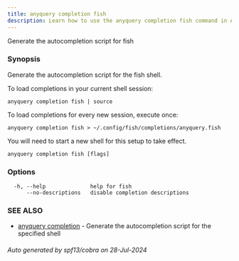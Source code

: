 ```yaml
---
title: anyquery completion fish
description: Learn how to use the anyquery completion fish command in AnyQuery.
---
```


Generate the autocompletion script for fish

### Synopsis

Generate the autocompletion script for the fish shell.

To load completions in your current shell session:

	anyquery completion fish | source

To load completions for every new session, execute once:

	anyquery completion fish > ~/.config/fish/completions/anyquery.fish

You will need to start a new shell for this setup to take effect.


```
anyquery completion fish [flags]
```

### Options

```
  -h, --help              help for fish
      --no-descriptions   disable completion descriptions
```

### SEE ALSO

* [anyquery completion](anyquery_completion.md)	 - Generate the autocompletion script for the specified shell

###### Auto generated by spf13/cobra on 28-Jul-2024
